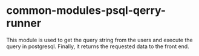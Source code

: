 # common-modules-psql-qerry-runner
This module is used to get the query string from the users and execute the query in postgresql. Finally, it returns the requested data to the front end.
